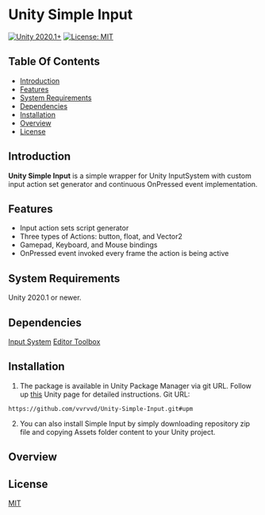 # Unity Simple Input
[![Unity 2020.1+](https://img.shields.io/badge/unity-2020.1%2B-blue.svg)](https://unity3d.com/get-unity/download) [![License: MIT](https://img.shields.io/badge/License-MIT-yellow.svg)](https://opensource.org/licenses/MIT)

## Table Of Contents

- [Introduction](#introduction)
- [Features](#features)
- [System Requirements](#system-requirements)
- [Dependencies](#dependencies)
- [Installation](#installation)
- [Overview](#overview)
- [License](#license)

## Introduction <a name="introduction"></a>

**Unity Simple Input**  is a simple wrapper for Unity InputSystem with custom input action set generator and continuous OnPressed event implementation. 

## Features <a name="features"></a>

- Input action sets script generator
- Three types of Actions: button, float, and Vector2
- Gamepad, Keyboard, and Mouse bindings
- OnPressed event invoked every frame the action is being active

## System Requirements <a name="system-requirements"></a>

Unity 2020.1 or newer.

## Dependencies <a name="dependencies"></a>

[Input System](https://docs.unity3d.com/Packages/com.unity.inputsystem@1.1/manual/index.html)
[Editor Toolbox](https://github.com/arimger/Unity-Editor-Toolbox)

## Installation <a name="installation"></a>

1. The package is available in Unity Package Manager via git URL. Follow up [this](https://docs.unity3d.com/Manual/upm-ui-giturl.html) Unity page for detailed instructions. Git URL:
```
https://github.com/vvrvvd/Unity-Simple-Input.git#upm
```
2. You can also install Simple Input by simply downloading repository zip file and copying Assets folder content to your Unity project.

## Overview <a name="overview"></a>

 ## License <a name="license"></a>
 
[MIT](https://opensource.org/licenses/MIT)
